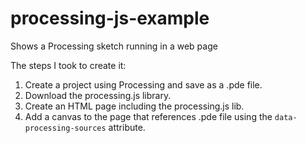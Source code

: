 # processing-js-example

Shows a Processing sketch running in a web page

The steps I took to create it:

1. Create a project using Processing and save as a .pde file.
2. Download the processing.js library.
3. Create an HTML page including the processing.js lib.
4. Add a canvas to the page that references .pde file using the `data-processing-sources` attribute.
